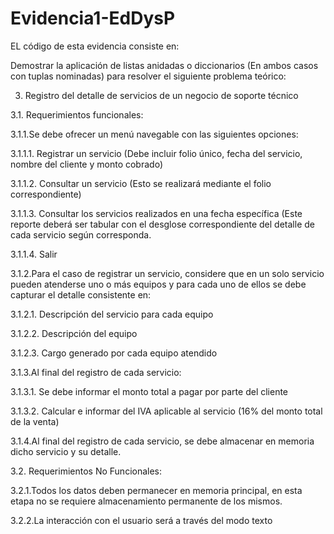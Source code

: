 # Evidencia1-EdDysP
EL código de esta evidencia consiste en:

Demostrar la aplicación de listas anidadas o diccionarios (En ambos casos con tuplas 
nominadas) para resolver el siguiente problema teórico:

3. Registro del detalle de servicios de un negocio de soporte técnico

3.1. Requerimientos funcionales: 

3.1.1.Se debe ofrecer un menú navegable con las siguientes opciones: 

3.1.1.1. Registrar un servicio (Debe incluir folio único, fecha del servicio, nombre del 
cliente y monto cobrado) 

3.1.1.2. Consultar un servicio (Esto se realizará mediante el folio correspondiente)

3.1.1.3. Consultar los servicios realizados en una fecha específica (Este reporte deberá 
ser tabular con el desglose correspondiente del detalle de cada servicio según 
corresponda. 

3.1.1.4. Salir 

3.1.2.Para el caso de registrar un servicio, considere que en un solo servicio pueden atenderse 
uno o más equipos y para cada uno de ellos se debe capturar el detalle consistente en: 

3.1.2.1. Descripción del servicio para cada equipo 

3.1.2.2. Descripción del equipo 

3.1.2.3. Cargo generado por cada equipo atendido 

3.1.3.Al final del registro de cada servicio: 

3.1.3.1. Se debe informar el monto total a pagar por parte del cliente 

3.1.3.2. Calcular e informar del IVA aplicable al servicio (16% del monto total de la 
venta) 

3.1.4.Al final del registro de cada servicio, se debe almacenar en memoria dicho servicio y su 
detalle. 

3.2. Requerimientos No Funcionales: 

3.2.1.Todos los datos deben permanecer en memoria principal, en esta etapa no se requiere 
almacenamiento permanente de los mismos. 

3.2.2.La interacción con el usuario será a través del modo texto
